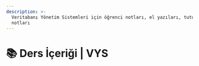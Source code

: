```yaml
---
description: >-
  Veritabanı Yönetim Sistemleri için öğrenci notları, el yazıları, tutulmuş notlar
  notları
---
```


# 📚 Ders İçeriği \| VYS

